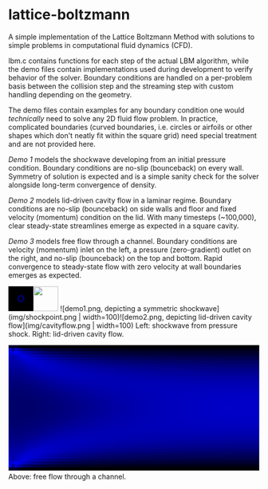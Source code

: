 # lattice-boltzmann
A simple implementation of the Lattice Boltzmann Method with solutions to simple problems in computational fluid dynamics (CFD).

lbm.c contains functions for each step of the actual LBM algorithm, while the demo files contain implementations used during development to verify behavior of the solver. Boundary conditions are handled on a per-problem basis between the collision step and the streaming step with custom handling depending on the geometry.

The demo files contain examples for any boundary condition one would *technically* need to solve any 2D fluid flow problem. In practice, complicated boundaries (curved boundaries, i.e. circles or airfoils or other shapes which don't neatly fit within the square grid) need special treatment and are not provided here.

*Demo 1* models the shockwave developing from an initial pressure condition. Boundary conditions are no-slip (bounceback) on every wall. Symmetry of solution is expected and is a simple sanity check for the solver alongside long-term convergence of density.

*Demo 2* models lid-driven cavity flow in a laminar regime. Boundary conditions are no-slip (bounceback) on side walls and floor and fixed velocity (momentum) condition on the lid. With many timesteps (~100,000), clear steady-state streamlines emerge as expected in a square cavity.

*Demo 3* models free flow through a channel. Boundary conditions are velocity (momentum) inlet on the left, a pressure (zero-gradient) outlet on the right, and no-slip (bounceback) on the top and bottom. Rapid convergence to steady-state flow with zero velocity at wall boundaries emerges as expected.

<img src="https://raw.githubusercontent.com/logan-edwards/lattice-boltzmann/refs/heads/main/img/shockpoint.png" width="50" height="50"><img src="https://github.com/logan-edwards/lattice-boltzmann/tree/main/img/cavityflow.png" width="50" height="50">
![demo1.png, depicting a symmetric shockwave](img/shockpoint.png | width=100)![demo2.png, depicting lid-driven cavity flow](img/cavityflow.png | width=100)
Left: shockwave from pressure shock. Right: lid-driven cavity flow.

![demo3.png, depicting free channel flow](img/channelflow.png)
Above: free flow through a channel.
